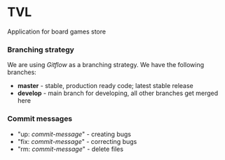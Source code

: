 # TVL
Application for board games store

### Branching strategy
We are using *Gitflow* as a branching strategy.
We have the following branches:
  - **master** - stable, production ready code; latest stable release
  - **develop** - main branch for developing, all other branches get merged here

### Commit messages

  - "up: *commit-message*" - creating bugs
  - "fix: *commit-message*" - correcting bugs
  - "rm: *commit-message*" - delete files
